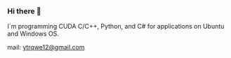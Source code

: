 ### Hi there 👋

I`m programming CUDA C/C++, Python, and C# for applications on Ubuntu and Windows OS.

mail: ytrqwe12@gmail.com
